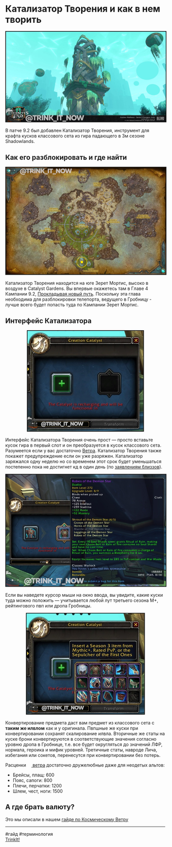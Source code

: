 # Катализатор Творения и как в нем творить

<center>
<img src=https://raw.githubusercontent.com/MagicalCow/TrinkIT-News/main/Sources/Assets/Guide-Creation-Catalyst/Guide-Creation-Catalyst-01.jpg float=center border=2>
</center>

В патче 9.2 был добавлен Катализатор Творения, инструмент для крафта кусков классового сета из гира падающего в 3м сезоне Shadowlands.

## Как его разблокировать и где найти
<html>
<center>
<img src=https://raw.githubusercontent.com/MagicalCow/TrinkIT-News/main/Sources/Assets/Guide-Creation-Catalyst/Guide-Creation-Catalyst-02.jpg float=center border=2>
</center>  
</html>

Катализатор Творения находится на юге Зерет Мортис, высоко в воздухе в Catalyst Gardens. Вы впервые окажетесь там в Главе 4 Кампании 9.2, [Прокладывая новый путь](https://ru.wowhead.com/storyline/%D0%BF%D1%80%D0%BE%D0%BA%D0%BB%D0%B0%D0%B4%D1%8B%D0%B2%D0%B0%D1%8F-%D0%BD%D0%BE%D0%B2%D1%8B%D0%B9-%D0%BF%D1%83%D1%82%D1%8C-1262). Поскольку эта глава необходима для разблокировки телепорта, ведущего в Гробницу - лучше всего будет попасть туда по Кампании Зерет Мортис.

## Интерфейс Катализатора
<html>
<center>
<img src=https://raw.githubusercontent.com/MagicalCow/TrinkIT-News/main/Sources/Assets/Guide-Creation-Catalyst/Guide-Creation-Catalyst-03.jpg float=center border=2>
</center>  
</html>

Интерфейс Катализатора Творения очень прост — просто вставьте кусок гира в первый слот и он преобразуется в кусок классового сета. Разумеется если у вас достаточно [Ветра](https://github.com/MagicalCow/TrinkIT-News/blob/main/Sources/Guides/Guide-Next-Patch-9.2-Cosmic-Flux.md). Катализатор Творения также покажет предупреждение если он уже разряжен. Катализатор заряжался одну неделю но со временем этот срок будет уменьшаться постепенно пока не достигнет кд в один день (по [заявлениям близзов](https://ru.tbc.wowhead.com/news/blizzard-faq-on-tier-set-acquisition-tier-set-tokens-revealed-new-trading-325857)).

<html>
<center>
<img src=https://raw.githubusercontent.com/MagicalCow/TrinkIT-News/main/Sources/Assets/Guide-Creation-Catalyst/Guide-Creation-Catalyst-04.jpg float=center border=2>
</center>  
</html>

Если вы наведете курсор мыши на окно ввода, вы увидите, какие куски туда можно положить — учитывается любой лут третьего сезона М+, рейтингового пвп или дропа Гробницы.

<html>
<center>
<img src=https://raw.githubusercontent.com/MagicalCow/TrinkIT-News/main/Sources/Assets/Guide-Creation-Catalyst/Guide-Creation-Catalyst-05.jpg float=center border=2>
</center>  
</html>

Конвертирование предмета даст вам предмет из классового сета с **таким же илвлом** как и у оригинала. Пвпшные же куски при конвертировании сохранят скалирование илвла. Вторичные же статы на куске брони конвертируются в соответствующие значения согласно уровню дропа в Гробнице, т.е. все будет округляться до значений ЛФР, нормала, героика и мифик уровней. Третичные статы, навроде Лича, избегания или сокетов, перенесутся при конвертировании без потерь.

Расценки <a href="https://ru.wowhead.com/currency=2009"><img src="https://wow.zamimg.com/images/wow/icons/large/inv_currency_cosmicflux.jpg" align="bottom" width="13" height="13"/> ветра</a> достаточно дружелюбные даже для неодетых альтов:
- Брейсы, плащ: 600 <a href="https://ru.wowhead.com/currency=2009"><img src="https://wow.zamimg.com/images/wow/icons/large/inv_currency_cosmicflux.jpg" align="bottom" width="13" height="13"/></a>  
- Пояс, сапоги: 800 <a href="https://ru.wowhead.com/currency=2009"><img src="https://wow.zamimg.com/images/wow/icons/large/inv_currency_cosmicflux.jpg" align="bottom" width="13" height="13"/></a>  
- Плечи, перчатки: 1200 <a href="https://ru.wowhead.com/currency=2009"><img src="https://wow.zamimg.com/images/wow/icons/large/inv_currency_cosmicflux.jpg" align="bottom" width="13" height="13"/></a>  
- Шлем, чест, ноги: 1500 <a href="https://ru.wowhead.com/currency=2009"><img src="https://wow.zamimg.com/images/wow/icons/large/inv_currency_cosmicflux.jpg" align="bottom" width="13" height="13"/></a>

## А где брать валюту?
Это мы описали в нашем [гайде по Космическому Ветру](https://github.com/MagicalCow/TrinkIT-News/blob/main/Sources/Guides/Guide-Next-Patch-9.2-Cosmic-Flux.md)

---
#гайд #терминология  
[TrinkIt!](https://t.me/trink_it_now)